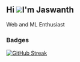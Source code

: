 Hi ![](https://user-images.githubusercontent.com/18350557/176309783-0785949b-9127-417c-8b55-ab5a4333674e.gif)I'm Jaswanth
------------------------------------------------------------------------------------------------------------------------------------------------
Web and ML Enthusiast

### Badges
[![GitHub Streak](https://streak-stats.demolab.com?user=JaswanthP6878&hide_border=true)]()

